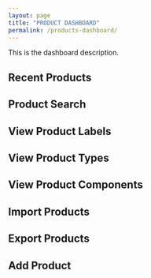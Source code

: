 ```yaml
---
layout: page
title: "PRODUCT DASHBOARD"
permalink: /products-dashboard/
---
```


This is the dashboard description.

## Recent Products

## Product Search

## View Product Labels

## View Product Types

## View Product Components

## Import Products

## Export Products

## Add Product

